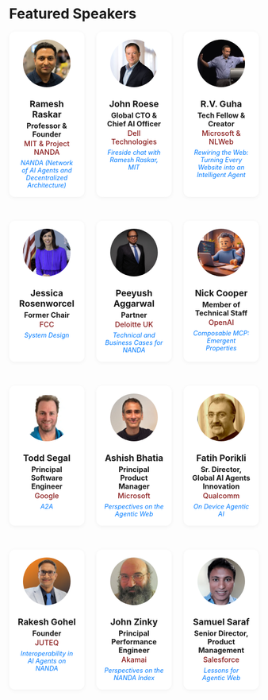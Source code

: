 # Featured Speakers

<style>
.speaker-grid {
  display: flex;
  flex-wrap: wrap;
  gap: 24px;
  justify-content: space-between;
}

.speaker-card {
  flex: 1 1 calc(33% - 24px);
  box-sizing: border-box;
  background-color: #fff;
  border-radius: 12px;
  padding: 16px;
  text-align: center;
  box-shadow: 0 2px 8px rgba(0, 0, 0, 0.05);
  margin-bottom: 24px;
}

.speaker-card img {
  width: 96px;
  height: 96px;
  border-radius: 50%;
  object-fit: cover;
  margin-bottom: 12px;
}

.speaker-card h3 {
  margin: 8px 0 4px;
  font-size: 1.1rem;
}

.speaker-card p {
  font-size: 0.9rem;
  margin: 2px 0;
}

.speaker-card .org {
  color: #8A1C1C;
  font-weight: 500;
}

.speaker-card a {
  font-size: 0.8rem;
  font-style: italic;
  color: #007bff;
  text-decoration: none;
  display: inline-block;
  margin-top: 4px;
}

.speaker-card a:hover {
  text-decoration: underline;
}
</style>

<div class="speaker-grid">

  <div class="speaker-card">
    <img src="assets/headshots/Ramesh Raskar.jpeg" alt="Ramesh Raskar">
    <h3>Ramesh Raskar</h3>
    <p><strong>Professor & Founder</strong></p>
    <p class="org">MIT & Project NANDA</p>
    <a href="https://youtu.be/yXxHb3LMygw?si=BTKbSOqJX53dsfJm" target="_blank">NANDA (Network of AI Agents and Decentralized Architecture)</a>
  </div>

  <div class="speaker-card">
    <img src="assets/headshots/John Roese.jpeg" alt="John Roese" />
    <h3>John Roese</h3>
    <p><strong>Global CTO & Chief AI Officer</strong></p>
    <p class="org">Dell Technologies</p>
    <a href="https://youtu.be/WJ3xGAKqmGs?si=FM1CL7LCF8JYninQ" target="_blank">Fireside chat with Ramesh Raskar, MIT</a>
  </div>

  <div class="speaker-card">
    <img src="assets/headshots/Guha.jpg" alt="R.V. Guha" />
    <h3>R.V. Guha</h3>
    <p><strong>Tech Fellow & Creator</strong></p>
    <p class="org">Microsoft & NLWeb</p>
    <a href="https://www.youtube.com/watch?v=P0YKIRD8eQk" target="_blank">Rewiring the Web: Turning Every Website into an Intelligent Agent</a>
  </div>

  <div class="speaker-card">
    <img src="assets/headshots/Jessica Rosenworcel.jpg" alt="Jessica Rosenworcel" />
    <h3>Jessica Rosenworcel</h3>
    <p><strong>Former Chair</strong></p>
    <p class="org">FCC</p>
    <a href="https://youtu.be/qQebYJcITno?si=WQxczwmsewHo9x67" target="_blank">System Design</a>
  </div>

  <div class="speaker-card">
    <img src="assets/headshots/Peeyush Aggarwal.jpeg" alt="Peeyush Aggarwal" />
    <h3>Peeyush Aggarwal</h3>
    <p><strong>Partner</strong></p>
    <p class="org">Deloitte UK</p>
    <a href="https://youtu.be/ne-ErV-UJOTc?si=7YvBSq3zrPFSC4_N" target="_blank">Technical and Business Cases for NANDA</a>
  </div>

  <div class="speaker-card">
    <img src="assets/headshots/Nick Cooper.jpeg" alt="Nick Cooper" />
    <h3>Nick Cooper</h3>
    <p><strong>Member of Technical Staff</strong></p>
    <p class="org">OpenAI</p>
    <a href="https://youtu.be/S2ksXKHbOUU?si=fEQcgaPe5pyWTT4k" target="_blank">Composable MCP: Emergent Properties</a>
  </div>

  <div class="speaker-card">
    <img src="assets/headshots/Todd Segal.png" alt="Todd Segal" />
    <h3>Todd Segal</h3>
    <p><strong>Principal Software Engineer</strong></p>
    <p class="org">Google</p>
    <a href="https://youtu.be/_a1yVB04OLk?si=_LXtgOusUILsz-EX" target="_blank">A2A</a>
  </div>

  <div class="speaker-card">
    <img src="assets/headshots/Ashish Bhatia.jpeg" alt="Ashish Bhatia" />
    <h3>Ashish Bhatia</h3>
    <p><strong>Principal Product Manager</strong></p>
    <p class="org">Microsoft</p>
    <a href="https://youtu.be/szO2nzV4ezY?si=KUbWiNxrVNejgaxL" target="_blank">Perspectives on the Agentic Web</a>
  </div>

  <div class="speaker-card">
    <img src="assets/headshots/Fatih Porikli.jpeg" alt="Fatih Porikli" />
    <h3>Fatih Porikli</h3>
    <p><strong>Sr. Director, Global AI Agents Innovation</strong></p>
    <p class="org">Qualcomm</p>
    <a href="https://youtu.be/lrkIrvn8P7A?si=u1diMvgsq3JggBa-" target="_blank">On Device Agentic AI</a>
  </div>

  <div class="speaker-card">
    <img src="assets/headshots/Rakesh Gohel.jpeg" alt="Rakesh Gohel" />
    <h3>Rakesh Gohel</h3>
    <p><strong>Founder</strong></p>
    <p class="org">JUTEQ</p>
    <a href="https://youtu.be/_FxSpIXxT_w?si=sAJE1-fdtGRtZRiT" target="_blank">Interoperability in AI Agents on NANDA</a>
  </div>

  <div class="speaker-card">
    <img src="assets/headshots/John Zinky.jpeg" alt="John Zinky" />
    <h3>John Zinky</h3>
    <p><strong>Principal Performance Engineer</strong></p>
    <p class="org">Akamai</p>
    <a href="https://youtu.be/6VpiZAJ9MKw?si=SmPc7AHfFrwVtyzk" target="_blank">Perspectives on the NANDA Index</a>
  </div>

  <div class="speaker-card">
    <img src="assets/headshots/Samuel Saraf.jpeg" alt="Samuel Saraf" />
    <h3>Samuel Saraf</h3>
    <p><strong>Senior Director, Product Management</strong></p>
    <p class="org">Salesforce</p>
    <a href="https://youtu.be/APL5nsd4cnU?si=qgugqAkULNtPVpqZ" target="_blank">Lessons for Agentic Web</a>
  </div>

  <!-- <div class="speaker-card">
    <img src="assets/headshots/Sichao Wang.jpeg" alt="Sichao Wang" />
    <h3>Sichao Wang</h3>
    <p><strong>Senior Manager, Product Management</strong></p>
    <p>Cisco</p>
    <em>No recorded talk available</em>
  </div> ---> 


</div>

  
